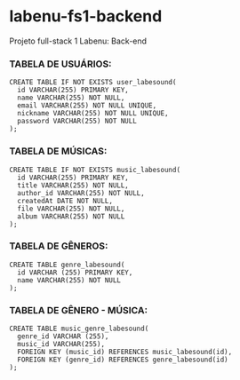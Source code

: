 # labenu-fs1-backend
Projeto full-stack 1 Labenu: Back-end

### TABELA DE USUÁRIOS:
```
CREATE TABLE IF NOT EXISTS user_labesound(
  id VARCHAR(255) PRIMARY KEY,
  name VARCHAR(255) NOT NULL,
  email VARCHAR(255) NOT NULL UNIQUE,
  nickname VARCHAR(255) NOT NULL UNIQUE,
  password VARCHAR(255) NOT NULL
);
```
### TABELA DE MÚSICAS:
```
CREATE TABLE IF NOT EXISTS music_labesound(
  id VARCHAR(255) PRIMARY KEY,
  title VARCHAR(255) NOT NULL,
  author_id VARCHAR(255) NOT NULL,
  createdAt DATE NOT NULL,
  file VARCHAR(255) NOT NULL,
  album VARCHAR(255) NOT NULL
);
```
### TABELA DE GÊNEROS:
```
CREATE TABLE genre_labesound(
  id VARCHAR (255) PRIMARY KEY,
  name VARCHAR(255) NOT NULL
);
```
### TABELA DE GÊNERO - MÚSICA:
```
CREATE TABLE music_genre_labesound(
  genre_id VARCHAR (255),
  music_id VARCHAR(255),    
  FOREIGN KEY (music_id) REFERENCES music_labesound(id),
  FOREIGN KEY (genre_id) REFERENCES genre_labesound(id)    
);
```
